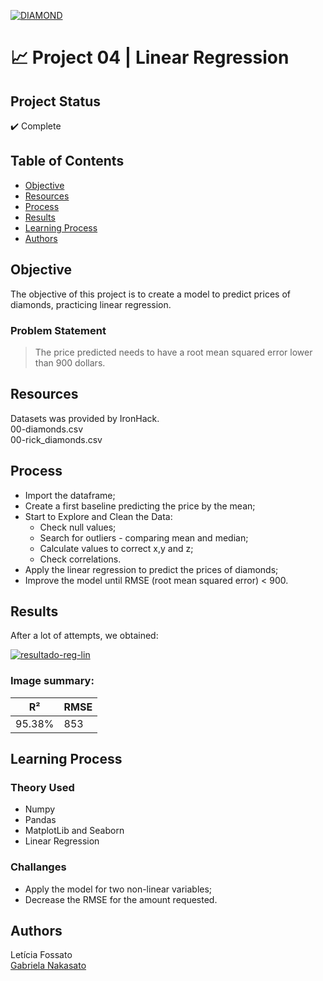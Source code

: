 <a href="https://imgbb.com/"><img src="https://i.ibb.co/0MGqhHC/DIAMOND.png" alt="DIAMOND" border="0"></a><br /><a target='_blank' href='https://pt-br.imgbb.com/'></a>
<h1>📈 Project 04 | Linear Regression </h1>

## Project Status
:heavy_check_mark: Complete

## Table of Contents 
- [Objective](#objective)
- [Resources](#Resources)
- [Process](#Process)
- [Results](#Results)
- [Learning Process](#Learning_Process)
- [Authors](#Authors)

## Objective
The objective of this project is to create a model to predict prices of diamonds, practicing linear regression.

### Problem Statement
> The price predicted needs to have a root mean squared error lower than 900 dollars.

## Resources
Datasets was provided by IronHack. <br>
00-diamonds.csv<br>
00-rick_diamonds.csv<br>

## Process
- Import the dataframe;
- Create a first baseline predicting the price by the mean;
- Start to Explore and Clean the Data:
     - Check null values;
     - Search for outliers - comparing mean and median;
     - Calculate values to correct x,y and z;
     - Check correlations.
- Apply the linear regression to predict the prices of diamonds;
- Improve the model until RMSE (root mean squared error) < 900.

## Results
After a lot of attempts, we obtained:

<a href="https://ibb.co/SBP2gFW"><img src="https://i.ibb.co/yqXDCHG/resultado-reg-lin.jpg" alt="resultado-reg-lin" border="0"></a><br /><a target='_blank' href='https://pt-br.imgbb.com/'></a>
 ### Image summary:
|    R²   |  RMSE  |
|  -----  | -------|
| 95.38%  |    853 |
     
## Learning Process

### Theory Used
- Numpy
- Pandas
- MatplotLib and Seaborn
- Linear Regression

### Challanges
- Apply the model for two non-linear variables;
- Decrease the RMSE for the amount requested.
 
## Authors
Letícia Fossato <br>
[Gabriela Nakasato](https://github.com/gabrielanakasato)
